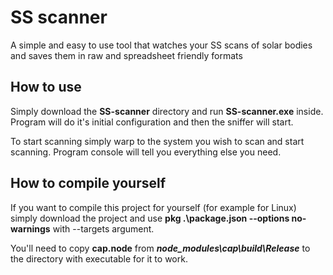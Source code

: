 # SS scanner

A simple and easy to use tool that watches your SS scans of solar bodies and saves them in raw and spreadsheet friendly formats 

## How to use

Simply download the **SS-scanner** directory and run **SS-scanner.exe** inside. Program will do it's initial configuration and then the sniffer will start.

To start scanning simply warp to the system you wish to scan and start scanning. Program console will tell you everything else you need.

## How to compile yourself

If you want to compile this project for yourself (for example for Linux) simply download the project and use **pkg .\package.json --options no-warnings** with --targets argument.

You'll need to copy **cap.node** from **_node_modules\cap\build\Release_** to the directory with executable for it to work.
